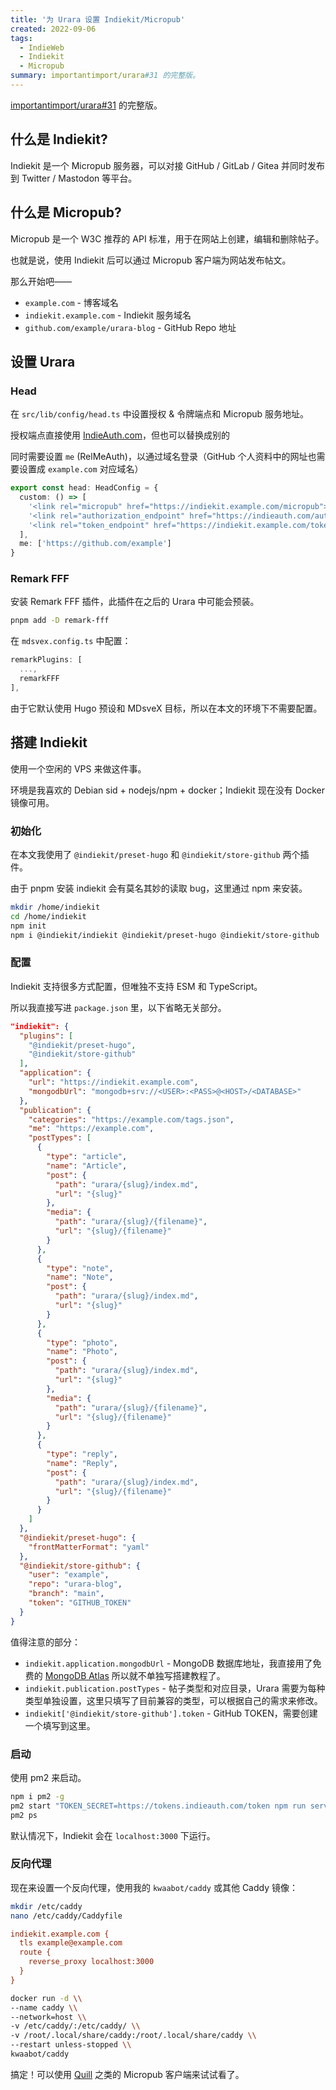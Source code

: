 ```yaml
---
title: '为 Urara 设置 Indiekit/Micropub'
created: 2022-09-06
tags:
  - IndieWeb
  - Indiekit
  - Micropub
summary: importantimport/urara#31 的完整版。
---
```


[importantimport/urara#31](https://github.com/importantimport/urara/discussions/31) 的完整版。

## 什么是 Indiekit?

Indiekit 是一个 Micropub 服务器，可以对接 GitHub / GitLab / Gitea 并同时发布到 Twitter / Mastodon 等平台。

## 什么是 Micropub?

Micropub 是一个 W3C 推荐的 API 标准，用于在网站上创建，编辑和删除帖子。

也就是说，使用 Indiekit 后可以通过 Micropub 客户端为网站发布帖文。

那么开始吧——

- `example.com` - 博客域名
- `indiekit.example.com` - Indiekit 服务域名
- `github.com/example/urara-blog` - GitHub Repo 地址

## 设置 Urara

### Head

在 `src/lib/config/head.ts` 中设置授权 & 令牌端点和 Micropub 服务地址。

授权端点直接使用 [IndieAuth.com](https://indieauth.com)，但也可以替换成别的

同时需要设置 `me` (RelMeAuth)，以通过域名登录（GitHub 个人资料中的网址也需要设置成 `example.com` 对应域名）

```ts title="src/lib/config/head.ts"
export const head: HeadConfig = {
  custom: () => [
    '<link rel="micropub" href="https://indiekit.example.com/micropub">'
    '<link rel="authorization_endpoint" href="https://indieauth.com/auth">',
    '<link rel="token_endpoint" href="https://indiekit.example.com/token">',
  ],
  me: ['https://github.com/example']
}
```

### Remark FFF

安装 Remark FFF 插件，此插件在之后的 Urara 中可能会预装。

```bash
pnpm add -D remark-fff
```

在 `mdsvex.config.ts` 中配置：

```ts title="mdsvex.config.ts"
remarkPlugins: [
  ...,
  remarkFFF
],
```

由于它默认使用 Hugo 预设和 MDsveX 目标，所以在本文的环境下不需要配置。

## 搭建 Indiekit

使用一个空闲的 VPS 来做这件事。

环境是我喜欢的 Debian sid + nodejs/npm + docker；Indiekit 现在没有 Docker 镜像可用。

### 初始化

在本文我使用了 `@indiekit/preset-hugo` 和 `@indiekit/store-github` 两个插件。

由于 pnpm 安装 indiekit 会有莫名其妙的读取 bug，这里通过 npm 来安装。

```bash
mkdir /home/indiekit
cd /home/indiekit
npm init
npm i @indiekit/indiekit @indiekit/preset-hugo @indiekit/store-github
```

### 配置

Indiekit 支持很多方式配置，但唯独不支持 ESM 和 TypeScript。

所以我直接写进 `package.json` 里，以下省略无关部分。

```json title="/home/indiekit/package.json"
"indiekit": {
  "plugins": [
    "@indiekit/preset-hugo",
    "@indiekit/store-github"
  ],
  "application": {
    "url": "https://indiekit.example.com",
    "mongodbUrl": "mongodb+srv://<USER>:<PASS>@<HOST>/<DATABASE>"
  },
  "publication": {
    "categories": "https://example.com/tags.json",
    "me": "https://example.com",
    "postTypes": [
      {
        "type": "article",
        "name": "Article",
        "post": {
          "path": "urara/{slug}/index.md",
          "url": "{slug}"
        },
        "media": {
          "path": "urara/{slug}/{filename}",
          "url": "{slug}/{filename}"
        }
      },
      {
        "type": "note",
        "name": "Note",
        "post": {
          "path": "urara/{slug}/index.md",
          "url": "{slug}"
        }
      },
      {
        "type": "photo",
        "name": "Photo",
        "post": {
          "path": "urara/{slug}/index.md",
          "url": "{slug}"
        },
        "media": {
          "path": "urara/{slug}/{filename}",
          "url": "{slug}/{filename}"
        }
      },
      {
        "type": "reply",
        "name": "Reply",
        "post": {
          "path": "urara/{slug}/index.md",
          "url": "{slug}/{filename}"
        }
      }
    ]
  },
  "@indiekit/preset-hugo": {
    "frontMatterFormat": "yaml"
  },
  "@indiekit/store-github": {
    "user": "example",
    "repo": "urara-blog",
    "branch": "main",
    "token": "GITHUB_TOKEN"
  }
}
```

值得注意的部分：

- `indiekit.application.mongodbUrl` - MongoDB 数据库地址，我直接用了免费的 [MongoDB Atlas](https://www.mongodb.com/atlas) 所以就不单独写搭建教程了。
- `indiekit.publication.postTypes` - 帖子类型和对应目录，Urara 需要为每种类型单独设置，这里只填写了目前兼容的类型，可以根据自己的需求来修改。
- `indiekit['@indiekit/store-github'].token` - GitHub TOKEN，需要创建一个填写到这里。

### 启动

使用 pm2 来启动。

```bash
npm i pm2 -g
pm2 start "TOKEN_SECRET=https://tokens.indieauth.com/token npm run serve" --name "indiekit"
pm2 ps
```

默认情况下，Indiekit 会在 `localhost:3000` 下运行。

### 反向代理

现在来设置一个反向代理，使用我的 `kwaabot/caddy` 或其他 Caddy 镜像：

```bash
mkdir /etc/caddy
nano /etc/caddy/Caddyfile
```

```ini title="/etc/caddy/Caddyfile"
indiekit.example.com {
  tls example@example.com
  route {
    reverse_proxy localhost:3000
  }
}
```

```bash
docker run -d \\
--name caddy \\
--network=host \\
-v /etc/caddy/:/etc/caddy/ \\
-v /root/.local/share/caddy:/root/.local/share/caddy \\
--restart unless-stopped \\
kwaabot/caddy
```

搞定！可以使用 [Quill](https://quill.p3k.io) 之类的 Micropub 客户端来试试看了。
